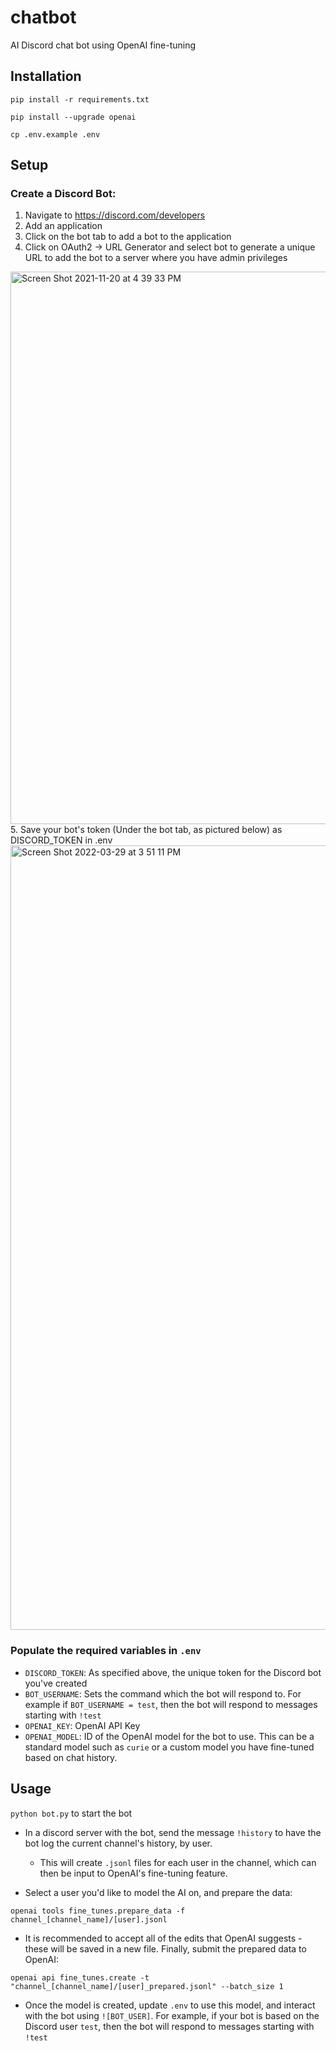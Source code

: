 # chatbot

AI Discord chat bot using OpenAI fine-tuning

## Installation

`pip install -r requirements.txt`

`pip install --upgrade openai`

`cp .env.example .env`

## Setup

### Create a Discord Bot:
1. Navigate to https://discord.com/developers 
2. Add an application
3. Click on the bot tab to add a bot to the application
4. Click on OAuth2 -> URL Generator and select bot to generate a unique URL to add the bot to a server where you have admin privileges
<img width="884" alt="Screen Shot 2021-11-20 at 4 39 33 PM" src="https://user-images.githubusercontent.com/1606986/142744981-06ef3d8d-61a2-4fa0-b9ab-441f3a15de8b.png">
5. Save your bot's token (Under the bot tab, as pictured below) as DISCORD_TOKEN in .env
<img width="1255" alt="Screen Shot 2022-03-29 at 3 51 11 PM" src="https://user-images.githubusercontent.com/1606986/160719544-151966fb-6b21-4a2b-afe0-60a83a82faff.png">

### Populate the required variables in `.env`
- `DISCORD_TOKEN`: As specified above, the unique token for the Discord bot you've created
- `BOT_USERNAME`: Sets the command which the bot will respond to. For example if `BOT_USERNAME = test`, then the bot will respond to messages starting with `!test`
- `OPENAI_KEY`: OpenAI API Key
- `OPENAI_MODEL`: ID of the OpenAI model for the bot to use. This can be a standard model such as `curie` or a custom model you have fine-tuned based on chat history.

## Usage

`python bot.py` to start the bot

- In a discord server with the bot, send the message `!history` to have the bot log the current channel's history, by user. 

  - This will create `.jsonl` files for each user in the channel, which can then be input to OpenAI's fine-tuning feature.

- Select a user you'd like to model the AI on, and prepare the data:

`openai tools fine_tunes.prepare_data -f channel_[channel_name]/[user].jsonl`

- It is recommended to accept all of the edits that OpenAI suggests - these will be saved in a new file. Finally, submit the prepared data to OpenAI:

`openai api fine_tunes.create -t "channel_[channel_name]/[user]_prepared.jsonl" --batch_size 1`

- Once the model is created, update `.env` to use this model, and interact with the bot using `![BOT_USER]`. For example, if your bot is based on the Discord user `test`, then the bot will respond to messages starting with `!test`
